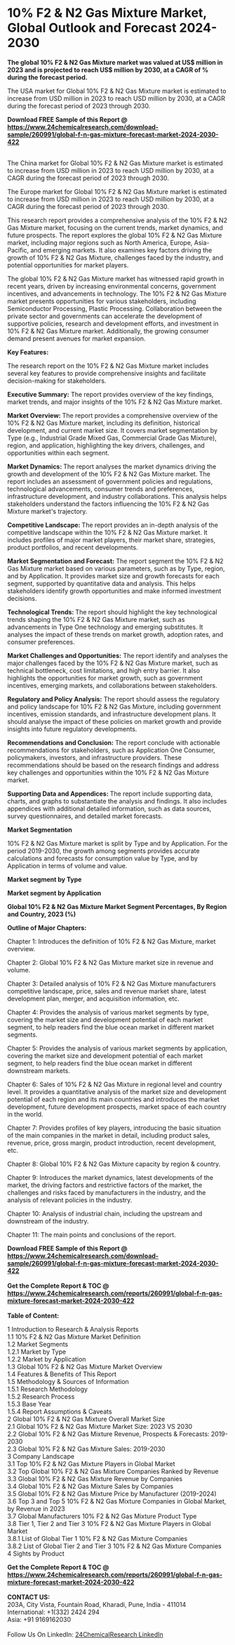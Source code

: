 <h1>10% F2 &amp; N2 Gas Mixture Market, Global Outlook and Forecast 2024-2030</h1><p><strong>The global 10% F2 &amp; N2 Gas Mixture market was valued at US$ million in 2023 and is projected to reach US$ million by 2030, at a CAGR of % during the forecast period.</strong></p><p>
</p><p>The USA market for Global 10% F2 &amp; N2 Gas Mixture market is estimated to increase from USD million in 2023 to reach USD million by 2030, at a CAGR during the forecast period of 2023 through 2030.</p><div><b>Download FREE Sample of this Report @ 
            <a href="https://www.24chemicalresearch.com/download-sample/260991/global-f-n-gas-mixture-forecast-market-2024-2030-422">
            https://www.24chemicalresearch.com/download-sample/260991/global-f-n-gas-mixture-forecast-market-2024-2030-422</a></b></div><br><p>
</p><p>The China market for Global 10% F2 &amp; N2 Gas Mixture market is estimated to increase from USD million in 2023 to reach USD million by 2030, at a CAGR during the forecast period of 2023 through 2030.</p><p>
</p><p>The Europe market for Global 10% F2 &amp; N2 Gas Mixture market is estimated to increase from USD million in 2023 to reach USD million by 2030, at a CAGR during the forecast period of 2023 through 2030.</p><p>
</p><p>This research report provides a comprehensive analysis of the 10% F2 &amp; N2 Gas Mixture market, focusing on the current trends, market dynamics, and future prospects. The report explores the global 10% F2 &amp; N2 Gas Mixture market, including major regions such as North America, Europe, Asia-Pacific, and emerging markets. It also examines key factors driving the growth of 10% F2 &amp; N2 Gas Mixture, challenges faced by the industry, and potential opportunities for market players.</p><p>
</p><p>The global 10% F2 &amp; N2 Gas Mixture market has witnessed rapid growth in recent years, driven by increasing environmental concerns, government incentives, and advancements in technology. The 10% F2 &amp; N2 Gas Mixture market presents opportunities for various stakeholders, including Semiconductor Processing, Plastic Processing. Collaboration between the private sector and governments can accelerate the development of supportive policies, research and development efforts, and investment in 10% F2 &amp; N2 Gas Mixture market. Additionally, the growing consumer demand present avenues for market expansion.</p><p>
<strong>Key Features:</strong></p><p>
The research report on the 10% F2 &amp; N2 Gas Mixture market includes several key features to provide comprehensive insights and facilitate decision-making for stakeholders.</p><p>
<strong>Executive Summary:</strong> The report provides overview of the key findings, market trends, and major insights of the 10% F2 &amp; N2 Gas Mixture market.</p><p>
<strong>Market Overview: </strong>The report provides a comprehensive overview of the 10% F2 &amp; N2 Gas Mixture market, including its definition, historical development, and current market size. It covers market segmentation by Type (e.g., Industrial Grade Mixed Gas, Commercial Grade Gas Mixture), region, and application, highlighting the key drivers, challenges, and opportunities within each segment.</p><p>
<strong>Market Dynamics: </strong>The report analyses the market dynamics driving the growth and development of the 10% F2 &amp; N2 Gas Mixture market. The report includes an assessment of government policies and regulations, technological advancements, consumer trends and preferences, infrastructure development, and industry collaborations. This analysis helps stakeholders understand the factors influencing the 10% F2 &amp; N2 Gas Mixture market's trajectory.</p><p>
<strong>Competitive Landscape: </strong>The report provides an in-depth analysis of the competitive landscape within the 10% F2 &amp; N2 Gas Mixture market. It includes profiles of major market players, their market share, strategies, product portfolios, and recent developments.</p><p>
<strong>Market Segmentation and Forecast:</strong> The report segment the 10% F2 &amp; N2 Gas Mixture market based on various parameters, such as by Type, region, and by Application. It provides market size and growth forecasts for each segment, supported by quantitative data and analysis. This helps stakeholders identify growth opportunities and make informed investment decisions.</p><p>
<strong>Technological Trends: </strong>The report should highlight the key technological trends shaping the 10% F2 &amp; N2 Gas Mixture market, such as advancements in Type One technology and emerging substitutes. It analyses the impact of these trends on market growth, adoption rates, and consumer preferences.</p><p>
<strong>Market Challenges and Opportunities:</strong> The report identify and analyses the major challenges faced by the 10% F2 &amp; N2 Gas Mixture market, such as technical bottleneck, cost limitations, and high entry barrier. It also highlights the opportunities for market growth, such as government incentives, emerging markets, and collaborations between stakeholders.</p><p>
<strong>Regulatory and Policy Analysis:</strong> The report should assess the regulatory and policy landscape for 10% F2 &amp; N2 Gas Mixture, including government incentives, emission standards, and infrastructure development plans. It should analyse the impact of these policies on market growth and provide insights into future regulatory developments.</p><p>
<strong>Recommendations and Conclusion:</strong> The report conclude with actionable recommendations for stakeholders, such as Application One Consumer, policymakers, investors, and infrastructure providers. These recommendations should be based on the research findings and address key challenges and opportunities within the 10% F2 &amp; N2 Gas Mixture market.</p><p>
<strong>Supporting Data and Appendices: </strong>The report include supporting data, charts, and graphs to substantiate the analysis and findings. It also includes appendices with additional detailed information, such as data sources, survey questionnaires, and detailed market forecasts.</p><p>
<strong>Market Segmentation</strong></p><p>
10% F2 &amp; N2 Gas Mixture market is split by Type and by Application. For the period 2019-2030, the growth among segments provides accurate calculations and forecasts for consumption value by Type, and by Application in terms of volume and value.</p><p>
</p><p></p><p>
<strong>Market segment by Type</strong></p><p>
</p><p>
</p><p><strong>Market segment by Application</strong></p><p>
</p><p>
</p><p><strong>Global 10% F2 &amp; N2 Gas Mixture Market Segment Percentages, By Region and Country, 2023 (%)</strong></p><p>
</p><p>
</p><p></p><p>
<strong>Outline of Major Chapters:</strong></p><p>
Chapter 1: Introduces the definition of 10% F2 &amp; N2 Gas Mixture, market overview.</p><p>
Chapter 2: Global 10% F2 &amp; N2 Gas Mixture market size in revenue and volume.</p><p>
Chapter 3: Detailed analysis of 10% F2 &amp; N2 Gas Mixture manufacturers competitive landscape, price, sales and revenue market share, latest development plan, merger, and acquisition information, etc.</p><p>
Chapter 4: Provides the analysis of various market segments by type, covering the market size and development potential of each market segment, to help readers find the blue ocean market in different market segments.</p><p>
Chapter 5: Provides the analysis of various market segments by application, covering the market size and development potential of each market segment, to help readers find the blue ocean market in different downstream markets.</p><p>
Chapter 6: Sales of 10% F2 &amp; N2 Gas Mixture in regional level and country level. It provides a quantitative analysis of the market size and development potential of each region and its main countries and introduces the market development, future development prospects, market space of each country in the world.</p><p>
Chapter 7: Provides profiles of key players, introducing the basic situation of the main companies in the market in detail, including product sales, revenue, price, gross margin, product introduction, recent development, etc.</p><p>
Chapter 8: Global 10% F2 &amp; N2 Gas Mixture capacity by region &amp; country.</p><p>
Chapter 9: Introduces the market dynamics, latest developments of the market, the driving factors and restrictive factors of the market, the challenges and risks faced by manufacturers in the industry, and the analysis of relevant policies in the industry.</p><p>
Chapter 10: Analysis of industrial chain, including the upstream and downstream of the industry.</p><p>
Chapter 11: The main points and conclusions of the report.</p><div><b>Download FREE Sample of this Report @ 
            <a href="https://www.24chemicalresearch.com/download-sample/260991/global-f-n-gas-mixture-forecast-market-2024-2030-422">
            https://www.24chemicalresearch.com/download-sample/260991/global-f-n-gas-mixture-forecast-market-2024-2030-422</a></b></div><br><div><b>Get the Complete Report & TOC @ 
            <a href="https://www.24chemicalresearch.com/reports/260991/global-f-n-gas-mixture-forecast-market-2024-2030-422">
            https://www.24chemicalresearch.com/reports/260991/global-f-n-gas-mixture-forecast-market-2024-2030-422</a></b></div><br>
            <b>Table of Content:</b><p>1 Introduction to Research & Analysis Reports<br />
    1.1 10% F2 & N2 Gas Mixture Market Definition<br />
    1.2 Market Segments<br />
        1.2.1 Market by Type<br />
        1.2.2 Market by Application<br />
    1.3 Global 10% F2 & N2 Gas Mixture Market Overview<br />
    1.4 Features & Benefits of This Report<br />
    1.5 Methodology & Sources of Information<br />
        1.5.1 Research Methodology<br />
        1.5.2 Research Process<br />
        1.5.3 Base Year<br />
        1.5.4 Report Assumptions & Caveats<br />
2 Global 10% F2 & N2 Gas Mixture Overall Market Size<br />
    2.1 Global 10% F2 & N2 Gas Mixture Market Size: 2023 VS 2030<br />
    2.2 Global 10% F2 & N2 Gas Mixture Revenue, Prospects & Forecasts: 2019-2030<br />
    2.3 Global 10% F2 & N2 Gas Mixture Sales: 2019-2030<br />
3 Company Landscape<br />
    3.1 Top 10% F2 & N2 Gas Mixture Players in Global Market<br />
    3.2 Top Global 10% F2 & N2 Gas Mixture Companies Ranked by Revenue<br />
    3.3 Global 10% F2 & N2 Gas Mixture Revenue by Companies<br />
    3.4 Global 10% F2 & N2 Gas Mixture Sales by Companies<br />
    3.5 Global 10% F2 & N2 Gas Mixture Price by Manufacturer (2019-2024)<br />
    3.6 Top 3 and Top 5 10% F2 & N2 Gas Mixture Companies in Global Market, by Revenue in 2023<br />
    3.7 Global Manufacturers 10% F2 & N2 Gas Mixture Product Type<br />
    3.8 Tier 1, Tier 2 and Tier 3 10% F2 & N2 Gas Mixture Players in Global Market<br />
        3.8.1 List of Global Tier 1 10% F2 & N2 Gas Mixture Companies<br />
        3.8.2 List of Global Tier 2 and Tier 3 10% F2 & N2 Gas Mixture Companies<br />
4 Sights by Product</p><div><b>Get the Complete Report & TOC @ 
            <a href="https://www.24chemicalresearch.com/reports/260991/global-f-n-gas-mixture-forecast-market-2024-2030-422">
            https://www.24chemicalresearch.com/reports/260991/global-f-n-gas-mixture-forecast-market-2024-2030-422</a></b></div><br><b>CONTACT US:</b><br>
            203A, City Vista, Fountain Road, Kharadi, Pune, India - 411014<br>
            International: +1(332) 2424 294<br>
            Asia: +91 9169162030 <br><br>
            Follow Us On LinkedIn: <a href="https://www.linkedin.com/company/24chemicalresearch/">24ChemicalResearch LinkedIn</a>